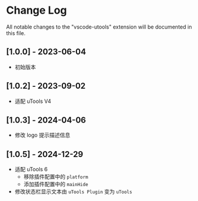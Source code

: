 # Change Log

All notable changes to the "vscode-utools" extension will be documented in this file.

## [1.0.0] - 2023-06-04

- 初始版本

## [1.0.2] - 2023-09-02

- 适配 uTools V4

## [1.0.3] - 2024-04-06

- 修改 logo 提示描述信息

## [1.0.5] - 2024-12-29

- 适配 uTools 6
  - 移除插件配置中的 `platform`
  - 添加插件配置中的 `mainHide`
- 修改状态栏显示文本由 `uTools Plugin` 变为 `uTools`
